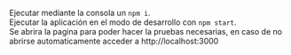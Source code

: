 Ejecutar mediante la consola un `npm i`.\
Ejecutar la aplicación en el modo de desarrollo con `npm start`.\
Se abrira la pagina para poder hacer la pruebas necesarias, en caso de no abrirse automaticamente acceder a http://localhost:3000